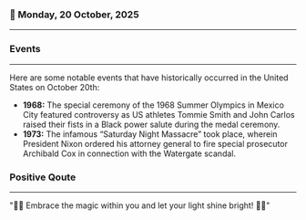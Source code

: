 ### 📅 Monday, 20 October, 2025
------
### Events
------
Here are some notable events that have historically occurred in the United States on October 20th:

- **1968:** The special ceremony of the 1968 Summer Olympics in Mexico City featured controversy as US athletes Tommie Smith and John Carlos raised their fists in a Black power salute during the medal ceremony.
- **1973:** The infamous “Saturday Night Massacre” took place, wherein President Nixon ordered his attorney general to fire special prosecutor Archibald Cox in connection with the Watergate scandal.

### Positive Qoute
------
"🌈✨ Embrace the magic within you and let your light shine bright! 💖💫"
